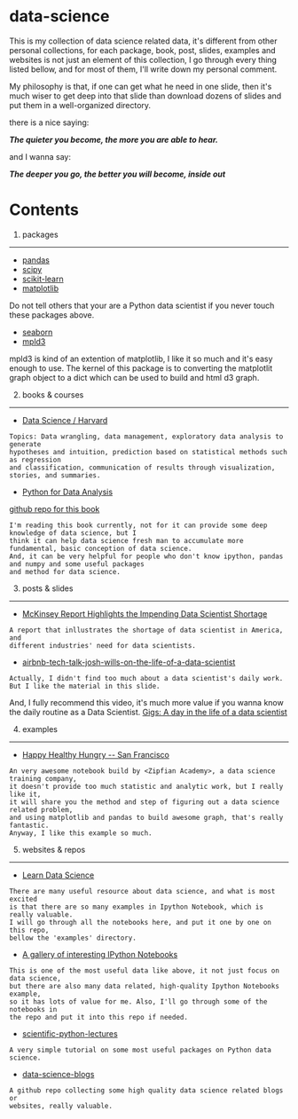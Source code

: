 # data-science
This is my collection of data science related data, it's different from other personal collections, for each package, book, post, slides, examples and websites is not just an element of this collection, I go through every thing listed bellow, and for most of them, I'll write down my personal comment.

My philosophy is that, if one can get what he need in one slide, then it's much wiser to get deep into that slide than download dozens of slides and put them in a well-organized directory.

there is a nice saying: 

***The quieter you become, the more you are able to hear.***

and I wanna say: 

***The deeper you go, the better you will become, inside out***




Contents
==

1. packages
---

- [pandas](pandas.pydata.org/)
- [scipy](www.scipy.org)
- [scikit-learn](scikit-learn.org)
- [matplotlib](matplotlib.org)

Do not tell others that your are a Python data scientist if you never touch these packages above.

- [seaborn](https://github.com/mwaskom/seaborn)
- [mpld3](http://mpld3.github.io/quickstart.html)

mpld3 is kind of an extention of matplotlib, I like it so much and it's easy enough to use. The kernel of this package is to converting the matplotlit graph object to a dict which can be used to build and html d3 graph.


2. books & courses
---

- [Data Science / Harvard](http://cs109.github.io/2014/pages/schedule.html)

```
Topics: Data wrangling, data management, exploratory data analysis to generate 
hypotheses and intuition, prediction based on statistical methods such as regression 
and classification, communication of results through visualization, stories, and summaries.
```

- [Python for Data Analysis](http://www.amazon.com/Python-Data-Analysis-Wrangling-IPython/dp/1449319793)

[github repo for this book](https://github.com/pydata/pydata-book)

```
I'm reading this book currently, not for it can provide some deep knowledge of data science, but I
think it can help data science fresh man to accumulate more fundamental, basic conception of data science.
And, it can be very helpful for people who don't know ipython, pandas and numpy and some useful packages
and method for data science.
```



3. posts & slides
---

- [McKinsey Report Highlights the Impending Data Scientist Shortage](http://blog.pivotal.io/pivotal/news-2/mckinsey-report-highlights-the-impending-data-scientist-shortage)

```
A report that inllustrates the shortage of data scientist in America, and 
different industries' need for data scientists.
```

- [airbnb-tech-talk-josh-wills-on-the-life-of-a-data-scientist](http://www.slideshare.net/naseemh/airbnb-tech-talk-josh-wills-on-the-life-of-a-data-scientist)

```
Actually, I didn't find too much about a data scientist's daily work. 
But I like the material in this slide.
```

And, I fully recommend this video, it's much more value if you wanna know the daily routine as a Data Scientist. [Gigs: A day in the life of a data scientist](https://www.youtube.com/watch?v=EaptTxhh6sM)


4. examples
---

- [Happy Healthy Hungry -- San Francisco](http://nbviewer.ipython.org/github/Jay-Oh-eN/happy-healthy-hungry/blob/master/h3.ipynb)

```
An very awesome notebook build by <Zipfian Academy>, a data science training company, 
it doesn't provide too much statistic and analytic work, but I really like it, 
it will share you the method and step of figuring out a data science related problem, 
and using matplotlib and pandas to build awesome graph, that's really fantastic. 
Anyway, I like this example so much. 
```


5. websites & repos
---

- [Learn Data Science](http://nborwankar.github.io/LearnDataScience/)

```
There are many useful resource about data science, and what is most excited 
is that there are so many examples in Ipython Notebook, which is really valuable.
I will go through all the notebooks here, and put it one by one on this repo, 
bellow the 'examples' directory.
```
- [A gallery of interesting IPython Notebooks](https://github.com/ipython/ipython/wiki/A-gallery-of-interesting-IPython-Notebooks)

```
This is one of the most useful data like above, it not just focus on data science, 
but there are also many data related, high-quality Ipython Notebooks example,
so it has lots of value for me. Also, I'll go through some of the notebooks in 
the repo and put it into this repo if needed.
```

- [scientific-python-lectures](https://github.com/jrjohansson/scientific-python-lectures)

```
A very simple tutorial on some most useful packages on Python data science.
```

- [data-science-blogs](https://github.com/rushter/data-science-blogs)

```
A github repo collecting some high quality data science related blogs or
websites, really valuable.
```


